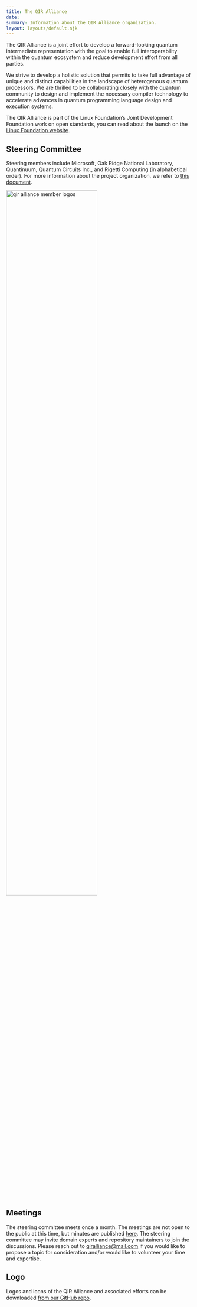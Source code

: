```yaml
---
title: The QIR Alliance
date:
summary: Information about the QIR Alliance organization.
layout: layouts/default.njk
---
```


The QIR Alliance is a joint effort to develop a forward-looking quantum intermediate representation with the goal to enable full interoperability within the quantum ecosystem and reduce development effort from all parties.

We strive to develop a holistic solution that permits to take full advantage of unique and distinct capabilities in the landscape of heterogenous quantum processors. We are thrilled to be collaborating closely with the quantum community to design and implement the necessary compiler technology to accelerate advances in quantum programming language design and execution systems.

The QIR Alliance is part of the Linux Foundation’s Joint Development Foundation work on open standards, you can read about the launch on the [Linux Foundation website](https://linuxfoundation.org/press-release/new-quantum-intermediate-representation-alliance-serves-as-common-interface-for-quantum-computing-development/).

## Steering Committee

Steering members include Microsoft, Oak Ridge National Laboratory, Quantinuum, Quantum Circuits Inc., and Rigetti Computing (in alphabetical order). For more information about the project organization, we refer to [this document](https://github.com/qir-alliance/.github/blob/main/Project_Organization.md).

<p><img src="{{ '/img/logos.png' | url }}" alt="qir alliance member logos" width="70%"></p>

## Meetings

The steering committee meets once a month. The meetings are not open to the public at this time, but minutes are published [here](https://github.com/qir-alliance/.github/tree/main/minutes). The steering committee may invite domain experts and repository maintainers to join the discussions. Please reach out to [qiralliance@mail.com](mailto:qiralliance@mail.com) if you would like to propose a topic for consideration and/or would like to volunteer your time and expertise.

## Logo

Logos and icons of the QIR Alliance and associated efforts can be downloaded [from our GitHub repo](https://github.com/qir-alliance/.github/tree/main/logo).
